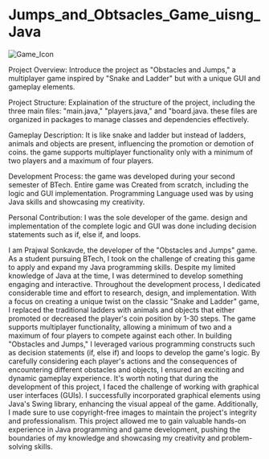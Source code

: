 # Jumps_and_Obtsacles_Game_uisng_Java

![Game_Icon](https://user-images.githubusercontent.com/99462259/154739069-93ab671f-beaa-4520-a608-1a3fec803ce2.jpg)




Project Overview: Introduce the project as "Obstacles and Jumps," a multiplayer game inspired by "Snake and Ladder" but with a unique GUI and gameplay elements.

Project Structure: Explaination of the structure of the project, including the three main files: "main.java," "players.java," and "board.java. these files are organized in packages to manage classes and dependencies effectively.
    
Gameplay Description: It is like snake and ladder but instead of ladders, animals and objects are present, influencing the promotion or demotion of coins. the game supports multiplayer functionality only with a minimum of two players and a maximum of four players.

Development Process: the game was developed during your second semester of BTech. Entire game was Created from scratch, including the logic and GUI implementation. 
Programming Language used was by using Java skills and showcasing my creativity.
    
Personal Contribution: I was the sole developer of the game. design and implementation of the complete logic and GUI was done including decision statements such as if, else if, and loops.


I am Prajwal Sonkavde, the developer of the "Obstacles and Jumps" game. As a student pursuing BTech, I took on the challenge of creating this game to apply and expand my Java programming skills. Despite my limited knowledge of Java at the time, I was determined to develop something engaging and interactive.
Throughout the development process, I dedicated considerable time and effort to research, design, and implementation. With a focus on creating a unique twist on the classic "Snake and Ladder" game, I replaced the traditional ladders with animals and objects that either promoted or decreased the player's coin position by 1-30 steps. The game supports multiplayer functionality, allowing a minimum of two and a maximum of four players to compete against each other.
In building "Obstacles and Jumps," I leveraged various programming constructs such as decision statements (if, else if) and loops to develop the game's logic. By carefully considering each player's actions and the consequences of encountering different obstacles and objects, I ensured an exciting and dynamic gameplay experience.
It's worth noting that during the development of this project, I faced the challenge of working with graphical user interfaces (GUIs). I successfully incorporated graphical elements using Java's Swing library, enhancing the visual appeal of the game. Additionally, I made sure to use copyright-free images to maintain the project's integrity and professionalism.
This project allowed me to gain valuable hands-on experience in Java programming and game development, pushing the boundaries of my knowledge and showcasing my creativity and problem-solving skills.
